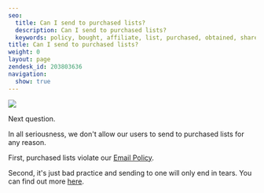 ```yaml
---
seo:
  title: Can I send to purchased lists?
  description: Can I send to purchased lists?
  keywords: policy, bought, affiliate, list, purchased, obtained, share, best practice
title: Can I send to purchased lists?
weight: 0
layout: page
zendesk_id: 203803636
navigation:
  show: true
---
```


![]({{root_url}}/images/Lady-Gaga-No-Reaction-Gif.gif)

Next question.

 

In all seriousness, we don't allow our users to send to purchased lists for any reason. 

First, purchased lists violate our [Email Policy](https://sendgrid.com/email_policy).

Second, it's just bad practice and sending to one will only end in tears. You can find out more [here]({{root_url}}/Classroom/Deliver/Address_Lists/why_purchased_email_lists_are_no_good.html).
